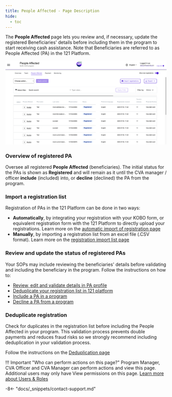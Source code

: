 ```yaml
---
title: People Affected - Page Description
hide:
  - toc
---
```


The **People Affected** page lets you review and, if necessary, update the registered Beneficiaries' details before including them in the program to start receiving cash assistance.
Note that Beneficiaries are referred to as People Affected (PA) in the 121 Platform.


![Registration and Validation page](https://raw.githubusercontent.com/global-121/121-platform/main/e2e/tests/__screenshots__/UserManualScreenshots/userManualScreenshots.spec.ts/RegistrationPageOverview.png)

### Overview of registered PA

Oversee all registered **People Affected** (beneficiaries). The initial status for the PAs is shown as **Registered** and will remain as it until the CVA manager / officer **include** (included) into, or **decline** (declined) the PA from the program.

### Import a registration list

Registration of PAs in the 121 Platform can be done in two ways:

- **Automatically**, by integrating your registration with your KOBO form, or equivalent registration form with the 121 Platform to directly upload your registrations. Learn more on the [automatic import of registration page](../registration/registration-automatic-import-kobo.md)
- **Manually**, by importing a registration list from an excel file (.CSV format). Learn more on the [registration import list page](../registration/registration-import-list.md)


### Review and update the status of registered PAs

Your SOPs may include reviewing the beneficiaries' details before validating and including the beneficiary in the program.
Follow the instructions on how to:

- [Review, edit and validate details in PA profile](../registration/registration-validate-pa.md)
- [Deduplicate your registration list in 121 platform](../registration/registration-deduplication.md)
- [Include a PA in a program](../registration/inclusion-in-program.md)
- [Decline a PA from a program](../registration/registration-reject-pa.md)


### Deduplicate registration

Check for duplicates in the registration list before including the People Affected in your program. This validation process prevents double payments and reduces fraud risks so we strongly recommend including deduplication in your validation process.

Follow the instructions on the [Deduplication page](../registration/registration-deduplication.md)

!!! Important "Who can perform actions on this page?"
    Program Manager, CVA Officer and CVA Manager can perform actions and view this page.  
    Additional users may only have View permissions on this page. [Learn more about Users & Roles](../users/users-roles-page.md)

-8<- "docs/_snippets/contact-support.md"

